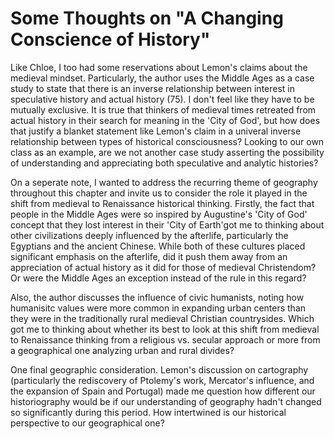 # Some Thoughts on "A Changing Conscience of History"
Like Chloe, I too had some reservations about Lemon's claims about the medieval mindset. Particularly, the author uses the Middle Ages as a case study to state that there is an inverse relationship between interest in speculative history and actual history (75). I don't feel like they have to be mutually exclusive. It is true that thinkers of medieval times retreated from actual history in their search for meaning in the 'City of God', but how does that justify a blanket statement like Lemon's claim in a univeral inverse relationship between types of historical consciousness? Looking to our own class as an example, are we not another case study asserting the possibility of understanding and appreciating both speculative and analytic histories?

On a seperate note, I wanted to address the recurring theme of geography throughout this chapter and invite us to consider the role it played in the shift from medieval to Renaissance historical thinking. Firstly, the fact that people in the Middle Ages were so inspired by Augustine's 'City of God' concept that they lost interest in their 'City of Earth'got me to thinking about other civilizations deeply influenced by the afterlife, particularly the Egyptians and the ancient Chinese. While both of these cultures placed significant emphasis on the afterlife, did it push them away from an appreciation of actual history as it did for those of medieval Christendom? Or were the Middle Ages an exception instead of the rule in this regard?

Also, the author discusses the influence of civic humanists, noting how humanisitc values were more common in expanding urban centers than they were in the traditionally rural medieval Christian countrysides. Which got me to thinking about whether its best to look at this shift from medieval to Renaissance thinking from a religious vs. secular approach or more from a geographical one analyzing urban and rural divides? 

One final geographic consideration. Lemon's discussion on cartography (particularly the rediscovery of Ptolemy's work, Mercator's influence, and the expansion of Spain and Portugal) made me question how different our historiography would be if our understanding of geography hadn't changed so significantly during this period. How intertwined is our historical perspective to our geographical one?  
